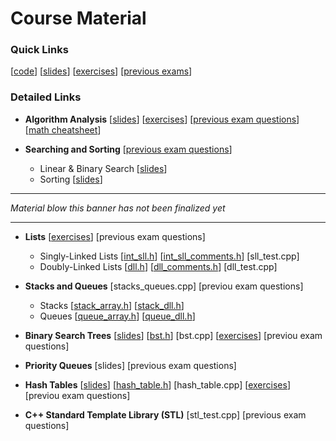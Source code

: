 # Course Material

### Quick Links
[[code](code/)] [[slides](https://drive.google.com/drive/folders/1pKm5KkEsBfC2UWBvvBaGgbt0QvtU3NaP)] [[exercises](exercises/)] [[previous exams](https://drive.google.com/drive/folders/13e8MXoUnqkpg67tQXuThBoEF4IC6nV85)]


### Detailed Links

* **Algorithm Analysis** [[slides](https://drive.google.com/file/d/17l0dOvNT5tSNCrhB0xFHg-RQ6hcttQU-)] [[exercises](https://drive.google.com/file/d/13y1PejyoEpSdo5xig_6Pmy9lClzZpfBu)] [[previous exam questions](https://docs.google.com/document/d/1Eln96RuMHlePVwB3BgCIuSqlLDhR6-mvYqqlHxKpGcU)] [[math cheatsheet](https://drive.google.com/file/d/197IIsUG1I_Ys1rFXhi1l6QRuLahQwDoh)]


* **Searching and Sorting** [[previous exam questions](https://docs.google.com/document/d/17SfDcoqVTrXCOfDPthRuwgHJCGsZWg3NGwCRDc56Vh8)]
    * Linear & Binary Search [[slides](https://drive.google.com/file/d/1WdVifS5IhyhjgKRHumf9fUw5mwC1TDJU)]
    * Sorting [[slides](https://drive.google.com/file/d/12xXSnvu9KP7n1QAiNO4nKslAr0Myv6A9/)]

___

_Material blow this banner has not been finalized yet_

___

* **Lists** [[exercises](exercises/list_exercises.md)] [previous exam questions]
    * Singly-Linked Lists [[int_sll.h](code/int_sll.h)] [[int_sll_comments.h](code/int_sll_comments.h)] [sll_test.cpp]
    * Doubly-Linked Lists [[dll.h](code/dll.h)] [[dll_comments.h](code/dll_comments.h)] [dll_test.cpp]

* **Stacks and Queues** [stacks_queues.cpp] [previou exam questions]
    * Stacks [[stack_array.h](code/stack_array.h)] [[stack_dll.h](code/stack_dll.h)]
    * Queues [[queue_array.h](code/queue_array.h)] [[queue_dll.h](code/queue_dll.h)]
    
* **Binary Search Trees** [[slides](https://drive.google.com/file/d/1oQdqB4tVJ46PKBQC99C7xHT9mZ4SfrFP)] [[bst.h](code/bst.h)] [bst.cpp] [[exercises](exercises/bst_exercises.md)] [previou exam questions]

* **Priority Queues** [slides] [previous exam questions]

* **Hash Tables** [[slides](https://drive.google.com/file/d/1Eka4poNVMNgdTKyUk06OUP2ufTFqCc3P)] [[hash_table.h](code/hash_table.h)] [hash_table.cpp] [[exercises](exercises/hashing_exercises.md)] [previou exam questions]

* **C++ Standard Template Library (STL)** [stl_test.cpp] [previous exam questions]
